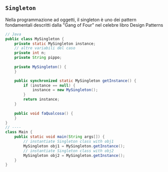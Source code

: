 ## `Singleton`  
Nella programmazione ad oggetti, il singleton è uno dei pattern fondamentali descritti dalla "Gang of Four" nel celebre libro Design Patterns  

```java
// Java
public class MySingleton {
    private static MySingleton instance;
    // altre variabili del caso
    private int n;
    private String pippo;
    
    private MySingleton() {
    }

    public synchronized static MySingleton getInstance() {
        if (instance == null) {
            instance = new MySingleton();
        }
        return instance;
    }
    
    public void faQualcosa() {
    }
}
// ----
class Main {
    public static void main(String args[]) {
        // instantiate Singleton class with obj1 
        MySingleton obj1 = MySingleton.getInstance();
        // instantiate Singleton class with obj2 
        MySingleton obj2 = MySingleton.getInstance();
    }
}
```